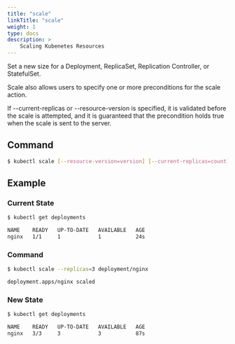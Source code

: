 ```yaml
---
title: "scale"
linkTitle: "scale"
weight: 1
type: docs
description: >
    Scaling Kubenetes Resources
---
```


Set a new size for a Deployment, ReplicaSet, Replication Controller, or StatefulSet.

Scale also allows users to specify one or more preconditions for the scale action.

If --current-replicas or --resource-version is specified, it is validated before the scale is attempted, and it is guaranteed that the precondition holds true when the scale is sent to the server.

## Command
```bash
$ kubectl scale [--resource-version=version] [--current-replicas=count] --replicas=COUNT (-f FILENAME | TYPE NAME)
```

## Example

### Current State
```bash
$ kubectl get deployments

NAME    READY   UP-TO-DATE   AVAILABLE   AGE
nginx   1/1     1            1           24s
```

### Command
```bash
$ kubectl scale --replicas=3 deployment/nginx

deployment.apps/nginx scaled
```

### New State
```bash
$ kubectl get deployments

NAME    READY   UP-TO-DATE   AVAILABLE   AGE
nginx   3/3     3            3           87s
```